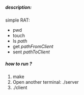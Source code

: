 ##### description:
simple RAT: 
* pwd
* touch
* ls *path*
* get *pathFromClient*
* sent *pathToClient*
##### how to run ?
1. make
2. Open another terminal: ./server
3. ./client
